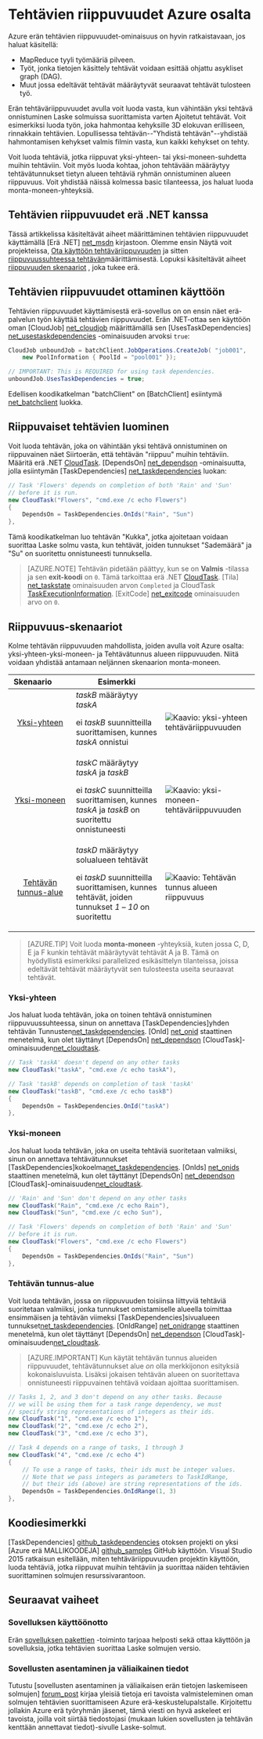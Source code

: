 <properties
    pageTitle="Tehtävien riippuvuudet Azure osalta | Microsoft Azure"
    description="Luo tehtävät, jotka ovat riippuvaisia muista tehtävistä käsittelyn MapReduce tyyli ja samalla big datasta onnistuminen työmääriä Azure osalta."
    services="batch"
    documentationCenter=".net"
    authors="mmacy"
    manager="timlt"
    editor="" />

<tags
    ms.service="batch"
    ms.devlang="multiple"
    ms.topic="article"
    ms.tgt_pltfrm="vm-windows"
    ms.workload="big-compute"
    ms.date="09/28/2016"
    ms.author="marsma" />

# <a name="task-dependencies-in-azure-batch"></a>Tehtävien riippuvuudet Azure osalta

Azure erän tehtävien riippuvuudet-ominaisuus on hyvin ratkaistavaan, jos haluat käsitellä:

- MapReduce tyyli työmääriä pilveen.
- Työt, jonka tietojen käsittely tehtävät voidaan esittää ohjattu asykliset graph (DAG).
- Muut jossa edeltävät tehtävät määräytyvät seuraavat tehtävät tulosteen työ.

Erän tehtäväriippuvuudet avulla voit luoda vasta, kun vähintään yksi tehtävä onnistuminen Laske solmuissa suorittamista varten Ajoitetut tehtävät. Voit esimerkiksi luoda työn, joka hahmontaa kehyksille 3D elokuvan erilliseen, rinnakkain tehtävien. Lopullisessa tehtävän--"Yhdistä tehtävän"--yhdistää hahmontamisen kehykset valmis filmin vasta, kun kaikki kehykset on tehty.

Voit luoda tehtäviä, jotka riippuvat yksi-yhteen- tai yksi-moneen-suhdetta muihin tehtäviin. Voit myös luoda kohtaa, johon tehtävään määräytyy tehtävätunnukset tietyn alueen tehtäviä ryhmän onnistuminen alueen riippuvuus. Voit yhdistää näissä kolmessa basic tilanteessa, jos haluat luoda monta-moneen-yhteyksiä.

## <a name="task-dependencies-with-batch-net"></a>Tehtävien riippuvuudet erä .NET kanssa

Tässä artikkelissa käsiteltävät aiheet määrittäminen tehtävien riippuvuudet käyttämällä [Erä .NET] [ net_msdn] kirjastoon. Olemme ensin Näytä voit projekteissa, [Ota käyttöön tehtäväriippuvuuden](#enable-task-dependencies) ja sitten [riippuvuussuhteessa tehtävän](#create-dependent-tasks)määrittämisestä. Lopuksi käsiteltävät aiheet [riippuvuuden skenaariot](#dependency-scenarios) , joka tukee erä.

## <a name="enable-task-dependencies"></a>Tehtävien riippuvuudet ottaminen käyttöön

Tehtävien riippuvuudet käyttämisestä erä-sovellus on on ensin näet erä-palvelun työn käyttää tehtävien riippuvuudet. Erän .NET-ottaa sen käyttöön oman [CloudJob] [ net_cloudjob] määrittämällä sen [UsesTaskDependencies] [ net_usestaskdependencies] -ominaisuuden arvoksi `true`:

```csharp
CloudJob unboundJob = batchClient.JobOperations.CreateJob( "job001",
    new PoolInformation { PoolId = "pool001" });

// IMPORTANT: This is REQUIRED for using task dependencies.
unboundJob.UsesTaskDependencies = true;
```

Edellisen koodikatkelman "batchClient" on [BatchClient] esiintymä[ net_batchclient] luokka.

## <a name="create-dependent-tasks"></a>Riippuvaiset tehtävien luominen

Voit luoda tehtävän, joka on vähintään yksi tehtävä onnistuminen on riippuvainen näet Siirtoerän, että tehtävän "riippuu" muihin tehtäviin. Määritä erä .NET [CloudTask][net_cloudtask]. [DependsOn] [net_dependson] -ominaisuutta, jolla esiintymän [TaskDependencies] [ net_taskdependencies] luokan:

```csharp
// Task 'Flowers' depends on completion of both 'Rain' and 'Sun'
// before it is run.
new CloudTask("Flowers", "cmd.exe /c echo Flowers")
{
    DependsOn = TaskDependencies.OnIds("Rain", "Sun")
},
```

Tämä koodikatkelman luo tehtävän "Kukka", jotka ajoitetaan voidaan suorittaa Laske solmu vasta, kun tehtävät, joiden tunnukset "Sademäärä" ja "Su" on suoritettu onnistuneesti tunnuksella.

 > [AZURE.NOTE] Tehtävän pidetään päättyy, kun se on **Valmis** -tilassa ja sen **exit-koodi** on `0`. Tämä tarkoittaa erä .NET [CloudTask][net_cloudtask]. [Tila] [net_taskstate] ominaisuuden arvon `Completed` ja CloudTask [TaskExecutionInformation][net_taskexecutioninformation]. [ExitCode] [net_exitcode] ominaisuuden arvo on `0`.

## <a name="dependency-scenarios"></a>Riippuvuus-skenaariot

Kolme tehtävän riippuvuuden mahdollista, joiden avulla voit Azure osalta: yksi-yhteen-yksi-moneen- ja Tehtävätunnus alueen riippuvuuden. Niitä voidaan yhdistää antamaan neljännen skenaarion monta-moneen.

 Skenaario&nbsp;&nbsp;&nbsp;&nbsp;&nbsp;&nbsp;&nbsp; | Esimerkki | |
 :-------------------: | ------------------- | -------------------
 [Yksi-yhteen](#one-to-one) | *taskB* määräytyy *taskA* <p/> ei *taskB* suunnitteilla suorittamisen, kunnes *taskA* onnistui | ![Kaavio: yksi-yhteen tehtäväriippuvuuden][1]
 [Yksi-moneen](#one-to-many) | *taskC* määräytyy *taskA* ja *taskB* <p/> ei *taskC* suunnitteilla suorittamisen, kunnes *taskA* ja *taskB* on suoritettu onnistuneesti | ![Kaavio: yksi-moneen-tehtäväriippuvuuden][2]
 [Tehtävän tunnus-alue](#task-id-range) | *taskD* määräytyy solualueen tehtävät <p/> ei *taskD* suunnitteilla suorittamisen, kunnes tehtävät, joiden tunnukset *1* – *10* on suoritettu | ![Kaavio: Tehtävän tunnus alueen riippuvuus][3]

>[AZURE.TIP] Voit luoda **monta-moneen** -yhteyksiä, kuten jossa C, D, E ja F kunkin tehtävät määräytyvät tehtävät A ja B. Tämä on hyödyllistä esimerkiksi parallelized esikäsittelyn tilanteissa, joissa edeltävät tehtävät määräytyvät sen tulosteesta useita seuraavat tehtävät.

### <a name="one-to-one"></a>Yksi-yhteen

Jos haluat luoda tehtävän, joka on toinen tehtävä onnistuminen riippuvuussuhteessa, sinun on annettava [TaskDependencies]yhden tehtävän Tunnusten[net_taskdependencies]. [OnId] [net_onid] staattinen menetelmä, kun olet täyttänyt [DependsOn] [ net_dependson] [CloudTask]-ominaisuuden[net_cloudtask].

```csharp
// Task 'taskA' doesn't depend on any other tasks
new CloudTask("taskA", "cmd.exe /c echo taskA"),

// Task 'taskB' depends on completion of task 'taskA'
new CloudTask("taskB", "cmd.exe /c echo taskB")
{
    DependsOn = TaskDependencies.OnId("taskA")
},
```

### <a name="one-to-many"></a>Yksi-moneen

Jos haluat luoda tehtävän, joka on useita tehtäviä suoritetaan valmiiksi, sinun on annettava tehtävätunnukset [TaskDependencies]kokoelma[net_taskdependencies]. [OnIds] [net_onids] staattinen menetelmä, kun olet täyttänyt [DependsOn] [ net_dependson] [CloudTask]-ominaisuuden[net_cloudtask].

```csharp
// 'Rain' and 'Sun' don't depend on any other tasks
new CloudTask("Rain", "cmd.exe /c echo Rain"),
new CloudTask("Sun", "cmd.exe /c echo Sun"),

// Task 'Flowers' depends on completion of both 'Rain' and 'Sun'
// before it is run.
new CloudTask("Flowers", "cmd.exe /c echo Flowers")
{
    DependsOn = TaskDependencies.OnIds("Rain", "Sun")
},
```

### <a name="task-id-range"></a>Tehtävän tunnus-alue

Voit luoda tehtävän, jossa on riippuvuuden toisiinsa liittyviä tehtäviä suoritetaan valmiiksi, jonka tunnukset omistamiselle alueella toimittaa ensimmäisen ja tehtävän viimeksi [TaskDependencies]sivualueen tunnukset[net_taskdependencies]. [OnIdRange] [net_onidrange] staattinen menetelmä, kun olet täyttänyt [DependsOn] [ net_dependson] [CloudTask]-ominaisuuden[net_cloudtask].

>[AZURE.IMPORTANT] Kun käytät tehtävän tunnus alueiden riippuvuudet, tehtävätunnukset alue *on* olla merkkijonon esityksiä kokonaisluvuista. Lisäksi jokaisen tehtävän alueen on suoritettava onnistuneesti riippuvainen tehtävä voidaan ajoittaa suorittamisen.

```csharp
// Tasks 1, 2, and 3 don't depend on any other tasks. Because
// we will be using them for a task range dependency, we must
// specify string representations of integers as their ids.
new CloudTask("1", "cmd.exe /c echo 1"),
new CloudTask("2", "cmd.exe /c echo 2"),
new CloudTask("3", "cmd.exe /c echo 3"),

// Task 4 depends on a range of tasks, 1 through 3
new CloudTask("4", "cmd.exe /c echo 4")
{
    // To use a range of tasks, their ids must be integer values.
    // Note that we pass integers as parameters to TaskIdRange,
    // but their ids (above) are string representations of the ids.
    DependsOn = TaskDependencies.OnIdRange(1, 3)
},
```

## <a name="code-sample"></a>Koodiesimerkki

[TaskDependencies] [ github_taskdependencies] otoksen projekti on yksi [Azure erä MALLIKOODEJA] [ github_samples] GitHub käyttöön. Visual Studio 2015 ratkaisun esitellään, miten tehtäväriippuvuuden projektin käyttöön, luoda tehtäviä, jotka riippuvat muihin tehtäviin ja suorittaa näiden tehtävien suorittaminen solmujen resurssivarantoon.

## <a name="next-steps"></a>Seuraavat vaiheet

### <a name="application-deployment"></a>Sovelluksen käyttöönotto

Erän [sovelluksen pakettien](batch-application-packages.md) -toiminto tarjoaa helposti sekä ottaa käyttöön ja sovelluksia, jotka tehtävien suorittaa Laske solmujen versio.

### <a name="installing-applications-and-staging-data"></a>Sovellusten asentaminen ja väliaikainen tiedot

Tutustu [sovellusten asentaminen ja väliaikaisen erän tietojen laskemiseen solmujen] [ forum_post] kirjaa yleisiä tietoja eri tavoista valmisteleminen oman solmujen tehtävien suorittamiseen Azure erä-keskustelupalstalle. Kirjoitettu jollakin Azure erä työryhmän jäsenet, tämä viesti on hyvä askeleet eri tavoista, joilla voit siirtää tiedostojasi (mukaan lukien sovellusten ja tehtävän kenttään annettavat tiedot)-sivulle Laske-solmut.

[forum_post]: https://social.msdn.microsoft.com/Forums/en-US/87b19671-1bdf-427a-972c-2af7e5ba82d9/installing-applications-and-staging-data-on-batch-compute-nodes?forum=azurebatch
[github_taskdependencies]: https://github.com/Azure/azure-batch-samples/tree/master/CSharp/ArticleProjects/TaskDependencies
[github_samples]: https://github.com/Azure/azure-batch-samples
[net_batchclient]: https://msdn.microsoft.com/library/azure/microsoft.azure.batch.batchclient.aspx
[net_cloudjob]: https://msdn.microsoft.com/library/azure/microsoft.azure.batch.cloudjob.aspx
[net_cloudtask]: https://msdn.microsoft.com/library/azure/microsoft.azure.batch.cloudtask.aspx
[net_dependson]: https://msdn.microsoft.com/library/azure/microsoft.azure.batch.cloudtask.dependson.aspx
[net_exitcode]: https://msdn.microsoft.com/library/azure/microsoft.azure.batch.taskexecutioninformation.exitcode.aspx
[net_msdn]: https://msdn.microsoft.com/library/azure/mt348682.aspx
[net_onid]: https://msdn.microsoft.com/library/microsoft.azure.batch.taskdependencies.onid.aspx
[net_onids]: https://msdn.microsoft.com/library/microsoft.azure.batch.taskdependencies.onids.aspx
[net_onidrange]: https://msdn.microsoft.com/library/microsoft.azure.batch.taskdependencies.onidrange.aspx
[net_taskexecutioninformation]: https://msdn.microsoft.com/library/azure/microsoft.azure.batch.taskexecutioninformation.aspx
[net_taskstate]: https://msdn.microsoft.com/library/azure/microsoft.azure.batch.common.taskstate.aspx
[net_usestaskdependencies]: https://msdn.microsoft.com/library/azure/microsoft.azure.batch.cloudjob.usestaskdependencies.aspx
[net_taskdependencies]: https://msdn.microsoft.com/library/azure/microsoft.azure.batch.taskdependencies.aspx

[1]: ./media/batch-task-dependency/01_one_to_one.png "Kaavio: yksi-yhteen-riippuvuus"
[2]: ./media/batch-task-dependency/02_one_to_many.png "Kaavio: yksi-moneen-riippuvuus"
[3]: ./media/batch-task-dependency/03_task_id_range.png "Kaavio: tehtävän tunnus alueen riippuvuus"
